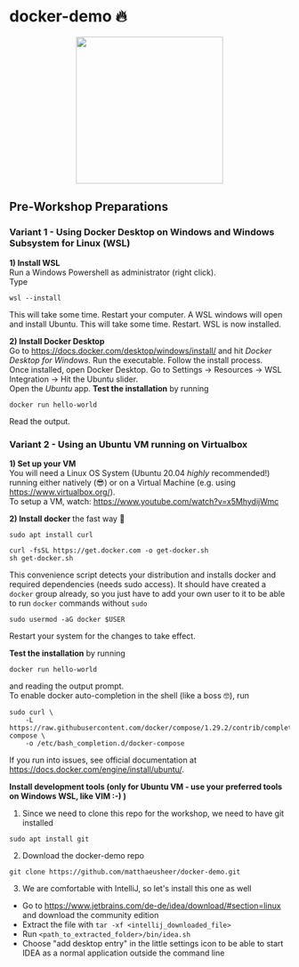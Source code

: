 # docker-demo 🔥
<p align="center">
  <img width="264" src="https://user-images.githubusercontent.com/8364783/140619846-e4733d97-7479-4eb4-8b12-dec8b7f0fce0.png">
</p>


## Pre-Workshop Preparations
### Variant 1 - Using Docker Desktop on Windows and Windows Subsystem for Linux (WSL)
**1) Install WSL**  
Run a Windows Powershell as administrator (right click).  
Type  
```
wsl --install
```
This will take some time. Restart your computer. A WSL windows will open and install Ubuntu. This will take some time. Restart. WSL is now installed.  

**2) Install Docker Desktop**  
Go to https://docs.docker.com/desktop/windows/install/ and hit _Docker Desktop for Windows_. Run the executable. Follow the install process.  
Once installed, open Docker Desktop. Go to Settings -> Resources -> WSL Integration -> Hit the Ubuntu slider.  
Open the _Ubuntu_ app. **Test the installation** by running  
```
docker run hello-world
```
Read the output.  

### Variant 2 - Using an Ubuntu VM running on Virtualbox
**1) Set up your VM**  
You will need a Linux OS System (Ubuntu 20.04 *highly* recommended!) running either natively (😎) or on a Virtual Machine (e.g. using https://www.virtualbox.org/).  
To setup a VM, watch: https://www.youtube.com/watch?v=x5MhydijWmc

**2) Install docker** the fast way 🚀
```
sudo apt install curl
```
```
curl -fsSL https://get.docker.com -o get-docker.sh
sh get-docker.sh
```
This convenience script detects your distribution and installs docker and required dependencies (needs sudo access). It should have created a `docker` group already, so you just have to add your own user to it to be able to run `docker` commands without `sudo`
```
sudo usermod -aG docker $USER
```
Restart your system for the changes to take effect.  

**Test the installation** by running
```
docker run hello-world
```
and reading the output prompt.  
To enable docker auto-completion in the shell (like a boss 🤓), run
```
sudo curl \
    -L https://raw.githubusercontent.com/docker/compose/1.29.2/contrib/completion/bash/docker-compose \
    -o /etc/bash_completion.d/docker-compose
```

If you run into issues, see official documentation at https://docs.docker.com/engine/install/ubuntu/.

**Install development tools (only for Ubuntu VM - use your preferred tools on Windows WSL, like VIM :-) )**
1) Since we need to clone this repo for the workshop, we need to have git installed
```
sudo apt install git
```
2) Download the docker-demo repo
```
git clone https://github.com/matthaeusheer/docker-demo.git
```
3) We are comfortable with IntelliJ, so let's install this one as well
- Go to https://www.jetbrains.com/de-de/idea/download/#section=linux and download the community edition
- Extract the file with `tar -xf <intellij_downloaded_file>`
- Run `<path_to_extracted_folder>/bin/idea.sh`
- Choose "add desktop entry" in the little settings icon to be able to start IDEA as a normal application outside the command line
